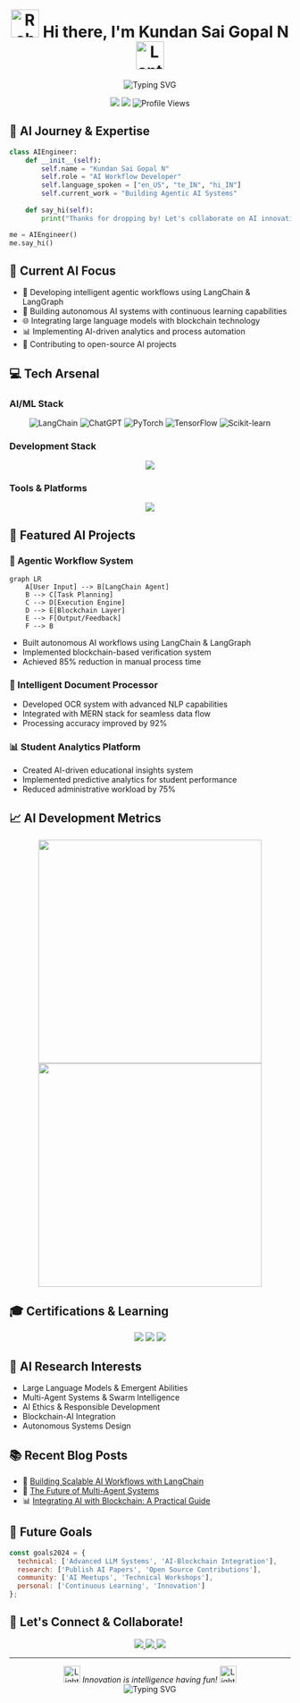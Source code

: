<div align="center">
  <h1>
    <img src="https://raw.githubusercontent.com/Tarikul-Islam-Anik/Animated-Fluent-Emojis/master/Emojis/Objects/Robot.png" alt="Robot" width="50" /> 
    Hi there, I'm Kundan Sai Gopal N 
    <img src="https://raw.githubusercontent.com/Tarikul-Islam-Anik/Animated-Fluent-Emojis/master/Emojis/Objects/Laptop.png" alt="Laptop" width="50" />
  </h1>
</div>

<div align="center">
  <img src="https://readme-typing-svg.herokuapp.com?font=JetBrains+Mono&weight=600&size=22&duration=3000&pause=1000&color=3B71F3&center=true&vCenter=true&width=435&lines=AI+Workflow+Architect;LLM+Systems+Developer;Full-Stack+AI+Engineer;Cloud+%26+DevOps+Enthusiast" alt="Typing SVG" />
</div>

<div align="center">
  <p>
    <a href="https://www.linkedin.com/in/kundan-sai-gopal-nanubala/"><img src="https://img.shields.io/badge/LinkedIn-0077B5?style=flat&logo=linkedin&logoColor=white"/></a>
    <a href="mailto:YOUR_EMAIL"><img src="https://img.shields.io/badge/Gmail-D14836?style=flat&logo=gmail&logoColor=white"/></a>
    <img src="https://komarev.com/ghpvc/?username=YOUR_GITHUB_USERNAME&label=Profile%20views&color=3B71F3&style=flat" alt="Profile Views" />
  </p>
</div>

## 🤖 AI Journey & Expertise

```python
class AIEngineer:
    def __init__(self):
        self.name = "Kundan Sai Gopal N"
        self.role = "AI Workflow Developer"
        self.language_spoken = ["en_US", "te_IN", "hi_IN"]
        self.current_work = "Building Agentic AI Systems"
    
    def say_hi(self):
        print("Thanks for dropping by! Let's collaborate on AI innovations!")

me = AIEngineer()
me.say_hi()
```

## 🎯 Current AI Focus
- 🧠 Developing intelligent agentic workflows using LangChain & LangGraph
- 🔄 Building autonomous AI systems with continuous learning capabilities
- 🌐 Integrating large language models with blockchain technology
- 📊 Implementing AI-driven analytics and process automation
- 🤝 Contributing to open-source AI projects

## 💻 Tech Arsenal

### AI/ML Stack
<p align="center">
  <img src="https://img.shields.io/badge/LangChain-121D33?style=for-the-badge&logo=chainlink&logoColor=white" alt="LangChain"/>
  <img src="https://img.shields.io/badge/ChatGPT-12B886?style=for-the-badge&logo=openai&logoColor=white" alt="ChatGPT"/>
  <img src="https://img.shields.io/badge/PyTorch-EE4C2C?style=for-the-badge&logo=pytorch&logoColor=white" alt="PyTorch"/>
  <img src="https://img.shields.io/badge/TensorFlow-FF6F00?style=for-the-badge&logo=tensorflow&logoColor=white" alt="TensorFlow"/>
  <img src="https://img.shields.io/badge/scikit--learn-F7931E?style=for-the-badge&logo=scikit-learn&logoColor=white" alt="Scikit-learn"/>
</p>

### Development Stack
<p align="center">
  <img src="https://skillicons.dev/icons?i=python,react,nodejs,mongodb,flask,docker,aws,gcp" />
</p>

### Tools & Platforms
<p align="center">
  <img src="https://skillicons.dev/icons?i=git,kubernetes,linux,vscode,postman,figma" />
</p>

## 🌟 Featured AI Projects

### 🤖 Agentic Workflow System
```mermaid
graph LR
    A[User Input] --> B[LangChain Agent]
    B --> C[Task Planning]
    C --> D[Execution Engine]
    D --> E[Blockchain Layer]
    E --> F[Output/Feedback]
    F --> B
```
- Built autonomous AI workflows using LangChain & LangGraph
- Implemented blockchain-based verification system
- Achieved 85% reduction in manual process time

### 🔄 Intelligent Document Processor
- Developed OCR system with advanced NLP capabilities
- Integrated with MERN stack for seamless data flow
- Processing accuracy improved by 92%

### 📊 Student Analytics Platform
- Created AI-driven educational insights system
- Implemented predictive analytics for student performance
- Reduced administrative workload by 75%

## 📈 AI Development Metrics

<div align="center">
  <img src="https://github-readme-streak-stats.herokuapp.com/?user=YOUR_GITHUB_USERNAME&theme=tokyonight&hide_border=true" width="400" />
  <img src="https://github-readme-stats.vercel.app/api?username=YOUR_GITHUB_USERNAME&show_icons=true&theme=tokyonight&hide_border=true&count_private=true" width="400" />
</div>

## 🎓 Certifications & Learning
<p align="center">
  <img src="https://img.shields.io/badge/Deep%20Learning%20Specialization-Coursera-blue?style=for-the-badge&logo=coursera" />
  <img src="https://img.shields.io/badge/AWS%20Machine%20Learning-AWS-orange?style=for-the-badge&logo=amazon-aws" />
  <img src="https://img.shields.io/badge/TensorFlow%20Developer-Google-red?style=for-the-badge&logo=tensorflow" />
</p>

## 🔮 AI Research Interests
- Large Language Models & Emergent Abilities
- Multi-Agent Systems & Swarm Intelligence
- AI Ethics & Responsible Development
- Blockchain-AI Integration
- Autonomous Systems Design

## 📚 Recent Blog Posts
<!-- BLOG-POST-LIST:START -->
- 🤖 [Building Scalable AI Workflows with LangChain](YOUR_BLOG_LINK)
- 🧠 [The Future of Multi-Agent Systems](YOUR_BLOG_LINK)
- 📊 [Integrating AI with Blockchain: A Practical Guide](YOUR_BLOG_LINK)
<!-- BLOG-POST-LIST:END -->

## 🎯 Future Goals
```javascript
const goals2024 = {
  technical: ['Advanced LLM Systems', 'AI-Blockchain Integration'],
  research: ['Publish AI Papers', 'Open Source Contributions'],
  community: ['AI Meetups', 'Technical Workshops'],
  personal: ['Continuous Learning', 'Innovation']
};
```

## 🤝 Let's Connect & Collaborate!

<div align="center">
  <a href="https://www.linkedin.com/in/kundan-sai-gopal-nanubala/">
    <img src="https://img.shields.io/badge/LinkedIn-Let's_Connect!-blue?style=for-the-badge&logo=linkedin" />
  </a>
  <a href="mailto:YOUR_EMAIL">
    <img src="https://img.shields.io/badge/Email-Say_Hello!-red?style=for-the-badge&logo=gmail" />
  </a>
  <a href="YOUR_PORTFOLIO">
    <img src="https://img.shields.io/badge/Portfolio-View_My_Work-green?style=for-the-badge&logo=moleculer" />
  </a>
</div>

---

<div align="center">
  <img src="https://raw.githubusercontent.com/Tarikul-Islam-Anik/Animated-Fluent-Emojis/master/Emojis/Objects/Light%20Bulb.png" alt="Light Bulb" width="30" />
  <em>Innovation is intelligence having fun!</em>
  <img src="https://raw.githubusercontent.com/Tarikul-Islam-Anik/Animated-Fluent-Emojis/master/Emojis/Objects/Light%20Bulb.png" alt="Light Bulb" width="30" />
</div>

<div align="center">
  <img src="https://readme-typing-svg.herokuapp.com?font=JetBrains+Mono&weight=600&size=14&pause=1000&color=3B71F3&center=true&vCenter=true&width=435&lines=Building+the+future+with+AI%2C+one+commit+at+a+time!" alt="Typing SVG" />
</div>
